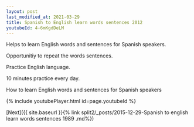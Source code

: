 ```yaml
---
layout: post
last_modified_at: 2021-03-29
title: Spanish to English learn words sentences 2012 
youtubeId: 4-6mKgdDeLM
---
```

 
 
Helps to learn English words and sentences for Spanish speakers.

Opportunitiy to repeat the words sentences. 

Practice English language. 
 
10 minutes practice every day. 
 
How to learn English words and sentences for Spanish speakers 
 
{% include youtubePlayer.html id=page.youtubeId %}
 
 
[Next]({{ site.baseurl }}{% link  split2/_posts/2015-12-29-Spanish to english learn words sentences 1989 .md%})
 
